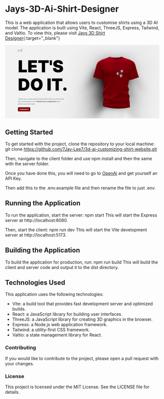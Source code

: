 # Jays-3D-Ai-Shirt-Designer
This is a web application that allows users to customise shirts using a 3D AI model. The application is built using Vite, React, ThreeJS, Express, Tailwind, and Valtio. To view this, please visit [Jays 3D Shirt Designer](https://3d-designer.netlify.app/){:target="_blank"}

![3D Website](Jays-3D-Shirt-HomePage.png)

## Getting Started
To get started with the project, clone the repository to your local machine:
git clone https://github.com/7Jay-Lee7/3d-ai-customizing-shirt-website.git

Then, navigate to the client folder and use npm install and then the same with the server folder.

Once you have done this, you will need to go to [OpenAi](https://platform.openai.com/account/api-keys) and get yourself an API Key.

Then add this to the .env.example file and then rename the file to just .env.

## Running the Application
To run the application, start the server:
npm start
This will start the Express server at http://localhost:8080.

Then, start the client:
npm run dev
This will start the Vite development server at http://localhost:5173.

## Building the Application
To build the application for production, run:
npm run build
This will build the client and server code and output it to the dist directory.

## Technologies Used
This application uses the following technologies:

* Vite: a build tool that provides fast development server and optimized builds.
* React: a JavaScript library for building user interfaces.
* ThreeJS: a JavaScript library for creating 3D graphics in the browser.
* Express: a Node.js web application framework.
* Tailwind: a utility-first CSS framework.
* Valtio: a state management library for React.

### Contributing
If you would like to contribute to the project, please open a pull request with your changes.

### License
This project is licensed under the MIT License. See the LICENSE file for details.
